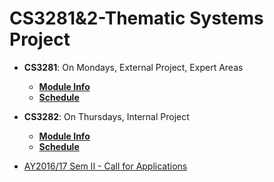 # CS3281&2-Thematic Systems Project

* **CS3281**: On Mondays, External Project, Expert Areas
  * [**Module Info**](doc/CS3281.md)
  * [**Schedule**](doc/CS3281Schdule.md)
* **CS3282**: On Thursdays, Internal Project
  * [**Module Info**](doc/CS3282.md)
  * [**Schedule**](doc/CS3282Schdule.md)
 
* [AY2016/17 Sem II - Call for Applications](doc/CfA-2017.md)

